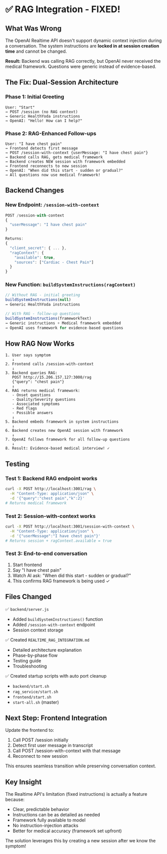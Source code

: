# ✅ RAG Integration - FIXED! 

## What Was Wrong

The OpenAI Realtime API doesn't support dynamic context injection during a conversation. The system instructions are **locked in at session creation time** and cannot be changed.

**Result:** Backend was calling RAG correctly, but OpenAI never received the medical framework. Questions were generic instead of evidence-based.

## The Fix: Dual-Session Architecture

### Phase 1: Initial Greeting
```
User: "Start"
→ POST /session (no RAG context)
→ Generic HealthYoda instructions
→ OpenAI: "Hello! How can I help?"
```

### Phase 2: RAG-Enhanced Follow-ups
```
User: "I have chest pain"
→ Frontend detects first message
→ POST /session-with-context {userMessage: "I have chest pain"}
→ Backend calls RAG, gets medical framework
→ Backend creates NEW session with framework embedded
→ Frontend reconnects to new session
→ OpenAI: "When did this start - sudden or gradual?"
→ All questions now use medical framework!
```

## Backend Changes

### New Endpoint: `/session-with-context`
```javascript
POST /session-with-context
{
  "userMessage": "I have chest pain"
}

Returns:
{
  "client_secret": { ... },
  "ragContext": {
    "available": true,
    "sources": ["Cardiac - Chest Pain"]
  }
}
```

### New Function: `buildSystemInstructions(ragContext)`
```javascript
// Without RAG - initial greeting
buildSystemInstructions(null)
→ Generic HealthYoda instructions

// With RAG - follow-up questions
buildSystemInstructions(frameworkText)
→ Generic instructions + Medical framework embedded
→ OpenAI uses framework for evidence-based questions
```

## How RAG Now Works

```
1. User says symptom
   ↓
2. Frontend calls /session-with-context
   ↓
3. Backend queries RAG:
   POST http://15.206.157.127:3000/rag
   {"query": "chest pain"}
   ↓
4. RAG returns medical framework:
   - Onset questions
   - Quality/Severity questions
   - Associated symptoms
   - Red flags
   - Possible answers
   ↓
5. Backend embeds framework in system instructions
   ↓
6. Backend creates new OpenAI session with framework
   ↓
7. OpenAI follows framework for all follow-up questions
   ↓
8. Result: Evidence-based medical interview! ✓
```

## Testing

### Test 1: Backend RAG endpoint works
```bash
curl -X POST http://localhost:3001/rag \
  -H "Content-Type: application/json" \
  -d '{"query":"chest pain","k":2}'
# Returns medical framework
```

### Test 2: Session-with-context works
```bash
curl -X POST http://localhost:3001/session-with-context \
  -H "Content-Type: application/json" \
  -d '{"userMessage":"I have chest pain"}'
# Returns session + ragContext.available = true
```

### Test 3: End-to-end conversation
1. Start frontend
2. Say "I have chest pain"
3. Watch AI ask: "When did this start - sudden or gradual?"
4. This confirms RAG framework is being used ✓

## Files Changed

✅ `backend/server.js`
  - Added `buildSystemInstructions()` function
  - Added `/session-with-context` endpoint
  - Session context storage

✅ Created `REALTIME_RAG_INTEGRATION.md`
  - Detailed architecture explanation
  - Phase-by-phase flow
  - Testing guide
  - Troubleshooting

✅ Created startup scripts with auto port cleanup
  - `backend/start.sh`
  - `rag_service/start.sh`
  - `frontend/start.sh`
  - `start-all.sh` (master)

## Next Step: Frontend Integration

Update the frontend to:
1. Call POST /session initially
2. Detect first user message in transcript
3. Call POST /session-with-context with that message
4. Reconnect to new session

This ensures seamless transition while preserving conversation context.

## Key Insight

The Realtime API's limitation (fixed instructions) is actually a feature because:
- Clear, predictable behavior
- Instructions can be as detailed as needed
- Framework fully available to model
- No instruction-injection attacks
- Better for medical accuracy (framework set upfront)

The solution leverages this by creating a new session after we know the symptom!
